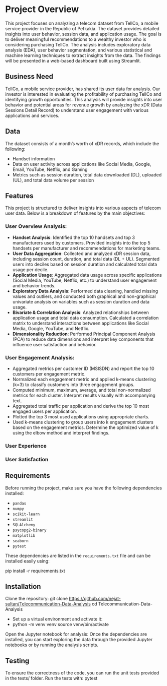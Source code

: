 # Project Overview

This project focuses on analyzing a telecom dataset from TellCo, a mobile service provider in the Republic of Pefkakia. The dataset provides detailed insights into user behavior, session data, and application usage. The goal is to deliver meaningful recommendations to a wealthy investor who is considering purchasing TellCo. The analysis includes exploratory data analysis (EDA), user behavior segmentation, and various statistical and machine learning techniques to extract insights from the data. The findings will be presented in a web-based dashboard built using Streamlit.

## Business Need 

TellCo, a mobile service provider, has shared its user data for analysis. Our investor is interested in evaluating the profitability of purchasing TellCo and identifying growth opportunities. This analysis will provide insights into user behavior and potential areas for revenue growth by analyzing the xDR (Data Sessions Detail Record) to understand user engagement with various applications and services.

## Data

The dataset consists of a month’s worth of xDR records, which include the following:
- Handset information
- Data on user activity across applications like Social Media, Google, Email, YouTube, Netflix, and Gaming
- Metrics such as session duration, total data downloaded (DL), uploaded (UL), and total data volume per session

## Features

This project is structured to deliver insights into various aspects of telecom user data. Below is a breakdown of features by the main objectives:

### User Overview Analysis:
- **Handset Analysis**: Identified the top 10 handsets and top 3 manufacturers used by customers. Provided insights into the top 5 handsets per manufacturer and recommendations for marketing teams.
- **User Data Aggregation**: Collected and analyzed xDR session data, including session count, duration, and total data (DL + UL). Segmented users into deciles based on session duration and calculated total data usage per decile.
- **Application Usage**: Aggregated data usage across specific applications (Social Media, YouTube, Netflix, etc.) to understand user engagement and behavior trends.
- **Exploratory Data Analysis**: Performed data cleaning, handled missing values and outliers, and conducted both graphical and non-graphical univariate analysis on variables such as session duration and data usage.
- **Bivariate & Correlation Analysis**: Analyzed relationships between application usage and total data consumption. Calculated a correlation matrix to understand interactions between applications like Social Media, Google, YouTube, and Netflix.
- **Dimensionality Reduction**: Performed Principal Component Analysis (PCA) to reduce data dimensions and interpret key components that influence user satisfaction and behavior.

### User Engagement Analysis:
- Aggregated metrics per customer ID (MSISDN) and report the top 10 customers per engagement metric.
- Normalized each engagement metric and applied k-means clustering (k=3) to classify customers into three engagement groups.
- Computed minimum, maximum, average, and total non-normalized metrics for each cluster. Interpret results visually with accompanying text.
- Aggregated total traffic per application and derive the top 10 most engaged users per application.
- Plotted the top 3 most used applications using appropriate charts.
- Used k-means clustering to group users into k engagement clusters based on the engagement metrics. Determine the optimized value of k using the elbow method and interpret findings.

### User Experience
### User Satisfaction

## Requirements

Before running the project, make sure you have the following dependencies installed:
- `pandas`
- `numpy`
- `scikit-learn`
- `streamlit`
- `SQLAlchemy`
- `psycopg2-binary`
- `matplotlib`
- `seaborn`
- `pytest`

These dependencies are listed in the `requirements.txt` file and can be installed easily using:

pip install -r requirements.txt


## Installation

Clone the repository: git clone https://github.com/nejat-sultan/Telecommunication-Data-Analysis cd Telecommunication-Data-Analysis

- Set up a virtual environment and activate it:
- python -m venv venv source venv/bin/activate

Open the Jupyter notebook for analysis:
Once the dependencies are installed, you can start exploring the data through the provided Jupyter notebooks or by running the analysis scripts.

## Testing

To ensure the correctness of the code, you can run the unit tests provided in the tests/ folder. Run the tests with: pytest




